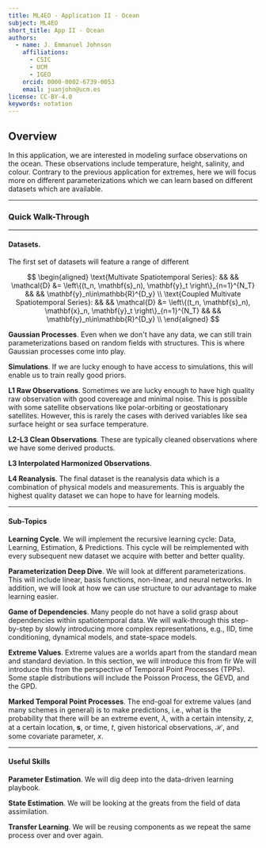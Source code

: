 ```yaml
---
title: ML4EO - Application II - Ocean
subject: ML4EO
short_title: App II - Ocean
authors:
  - name: J. Emmanuel Johnson
    affiliations:
      - CSIC
      - UCM
      - IGEO
    orcid: 0000-0002-6739-0053
    email: juanjohn@ucm.es
license: CC-BY-4.0
keywords: notation
---
```



## Overview

In this application, we are interested in modeling surface observations on the ocean.
These observations include temperature, height, salinity, and colour.
Contrary to the previous application for extremes, here we will focus more on different parameterizations which we can learn based on different datasets which are available.

*** 
### Quick Walk-Through

***
#### **Datasets**.
The first set of datasets will feature a range of different

$$
\begin{aligned}
\text{Multivate Spatiotemporal Series}: && &&
\mathcal{D} &= \left\{(t_n, \mathbf{s}_n), \mathbf{y}_t \right\}_{n=1}^{N_T} && &&
\mathbf{y}_n\in\mathbb{R}^{D_y} \\
\text{Coupled Multivate Spatiotemporal Series}: && &&
\mathcal{D} &= 
\left\{(t_n, \mathbf{s}_n), \mathbf{x}_n, \mathbf{y}_t \right\}_{n=1}^{N_T} 
&& &&
\mathbf{y}_n\in\mathbb{R}^{D_y} \\
\end{aligned}
$$


**Gaussian Processes**.
Even when we don't have any data, we can still train parameterizations based on random fields with structures.
This is where Gaussian processes come into play.

**Simulations**.
If we are lucky enough to have access to simulations, this will enable us to train really good priors.

**L1 Raw Observations**.
Sometimes we are lucky enough to have high quality raw observation with good covereage and minimal noise.
This is possible with some satellite observations like polar-orbiting or geostationary satellites.
However, this is rarely the cases with derived variables like sea surface height or sea surface temperature.

**L2-L3 Clean Observations**.
These are typically cleaned observations where we have some derived products.

**L3 Interpolated Harmonized Observations**.

**L4 Reanalysis**.
The final dataset is the reanalysis data which is a combination of physical models and measurements.
This is arguably the highest quality dataset we can hope to have for learning models.


***
#### **Sub-Topics**

**Learning Cycle**.
We will implement the recursive learning cycle: Data, Learning, Estimation, & Predictions.
This cycle will be reimplemented with every subsequent new dataset we acquire with better and better quality.

**Parameterization Deep Dive**.
We will look at different parameterizations.
This will include linear, basis functions, non-linear, and neural networks.
In addition, we will look at how we can use structure to our advantage to make learning easier.



**Game of Dependencies**.
Many people do not have a solid grasp about dependencies within spatiotemporal data.
We will walk-through this step-by-step by slowly introducing more complex representations, e.g., IID, time conditioning, dynamical models, and state-space models.

**Extreme Values**.
Extreme values are a worlds apart from the standard mean and standard deviation.
In this section, we will introduce this from fir
We will introduce this from the perspective of Temporal Point Processes (TPPs).
Some staple distributions will include the Poisson Process, the GEVD, and the GPD.

**Marked Temporal Point Processes**.
The end-goal for extreme values (and many schemes in general) is to make predictions, i.e., what is the probability that there will be an extreme event, $\lambda$, with a certain intensity, $z$, at a certain location, $\mathbf{s}$, or time, $t$, given historical observations, $\mathcal{H}$, and some covariate parameter, $x$.


***
#### **Useful Skills**

**Parameter Estimation**.
We will dig deep into the data-driven learning playbook.

**State Estimation**.
We will be looking at the greats from the field of data assimilation.

**Transfer Learning**.
We will be reusing components as we repeat the same process over and over again.